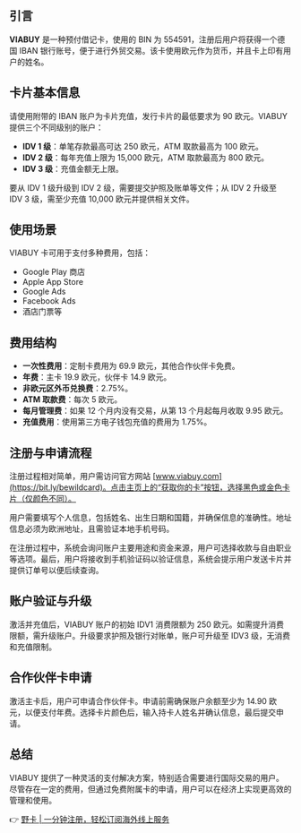## 引言
**VIABUY** 是一种预付借记卡，使用的 BIN 为 554591，注册后用户将获得一个德国 IBAN 银行账号，便于进行外贸交易。该卡使用欧元作为货币，并且卡上印有用户的姓名。

## 卡片基本信息
请使用附带的 IBAN 账户为卡片充值，发行卡片的最低要求为 90 欧元。VIABUY 提供三个不同级别的账户：

- **IDV 1 级**：单笔存款最高可达 250 欧元，ATM 取款最高为 100 欧元。
- **IDV 2 级**：每年充值上限为 15,000 欧元，ATM 取款最高为 800 欧元。
- **IDV 3 级**：充值金额无上限。

要从 IDV 1 级升级到 IDV 2 级，需要提交护照及账单等文件；从 IDV 2 升级至 IDV 3 级，需至少充值 10,000 欧元并提供相关文件。

## 使用场景
VIABUY 卡可用于支付多种费用，包括：

- Google Play 商店
- Apple App Store
- Google Ads
- Facebook Ads
- 酒店门票等

## 费用结构
- **一次性费用**：定制卡费用为 69.9 欧元，其他合作伙伴卡免费。
- **年费**：主卡 19.9 欧元，伙伴卡 14.9 欧元。
- **非欧元区外币兑换费**：2.75%。
- **ATM 取款费**：每次 5 欧元。
- **每月管理费**：如果 12 个月内没有交易，从第 13 个月起每月收取 9.95 欧元。
- **充值费用**：使用第三方电子钱包充值的费用为 1.75%。

## 注册与申请流程
注册过程相对简单，用户需访问官方网站 [www.viabuy.com](https://bit.ly/bewildcard)。点击主页上的“获取你的卡”按钮，选择黑色或金色卡片（仅颜色不同）。

用户需要填写个人信息，包括姓名、出生日期和国籍，并确保信息的准确性。地址信息必须为欧洲地址，且需验证本地手机号码。

在注册过程中，系统会询问账户主要用途和资金来源，用户可选择收款与自由职业等选项。最后，用户将接收到手机验证码以验证信息，系统会提示用户发送卡片并提供订单号以便后续查询。

## 账户验证与升级
激活并充值后，VIABUY 账户的初始 IDV1 消费限额为 250 欧元。如需提升消费限额，需升级账户。升级要求护照及银行对账单，账户可升级至 IDV3 级，无消费和充值限制。

## 合作伙伴卡申请
激活主卡后，用户可申请合作伙伴卡。申请前需确保账户余额至少为 14.90 欧元，以便支付年费。选择卡片颜色后，输入持卡人姓名并确认信息，最后提交申请。

## 总结
VIABUY 提供了一种灵活的支付解决方案，特别适合需要进行国际交易的用户。尽管存在一定的费用，但通过免费附属卡的申请，用户可以在经济上实现更高效的管理和使用。

👉 [野卡 | 一分钟注册，轻松订阅海外线上服务](https://bit.ly/bewildcard)